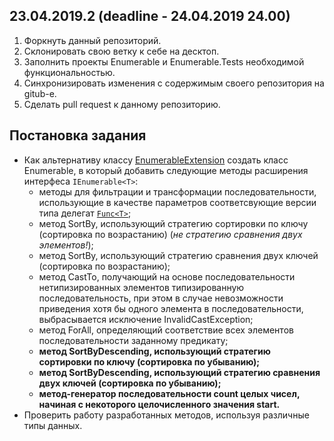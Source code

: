 ## 23.04.2019.2 (deadline - 24.04.2019 24.00)

1. Форкнуть данный репозиторий.
2. Склонировать свою ветку к себе на десктоп.
3. Заполнить проекты Enumerable и Enumerable.Tests необходимой функциональностью.
4. Синхронизировать изменения с содержимым своего репозитория на gitub-e.
5. Сделать pull request к данному репозиторию.

## Постановка задания

- Как альтернативу классу [EnumerableExtension](https://github.com/AnzhelikaKravchuk/23.04.2019.1/blob/master/PseudoEnumerable/EnumerableExtension.cs) создать класс Enumerable, в который добавить следующие методы расширения интерфеса `IEnumerable<T>`:
  - методы для фильтрации и трансформации последовательности, использующие в качестве параметров соответсвующие версии типа делегат [`Func<T>`](https://docs.microsoft.com/en-us/dotnet/api/system.func-2?view=netframework-4.8);
  - метод SortBy, использующий стратегию сортировки по ключу (сортировка по возрастанию) (*не стратегию сравнения двух элементов!*);
  - метод SortBy, использующий стратегию сравнения двух ключей (сортировка по возрастанию);
  - метод CastTo, получающий на основе последовательности нетипизированных элементов типизированную последовательность, при этом в случае невозможности приведения хотя бы одного элемента в последовательности, выбрасывается исключение InvalidCastException;
  - метод ForAll, определяющий соответствие всех элементов последовательности заданному предикату;
  - **метод SortByDescending, использующий стратегию сортировки по ключу (сортировка по убыванию);**
  - **метод SortByDescending, использующий стратегию сравнения двух ключей (сортировка по убыванию);**
  - **метод-генератор последовательности count целых чисел, начиная с некоторого целочисленного значения start.**
- Проверить работу разработанных методов, используя различные типы данных.

